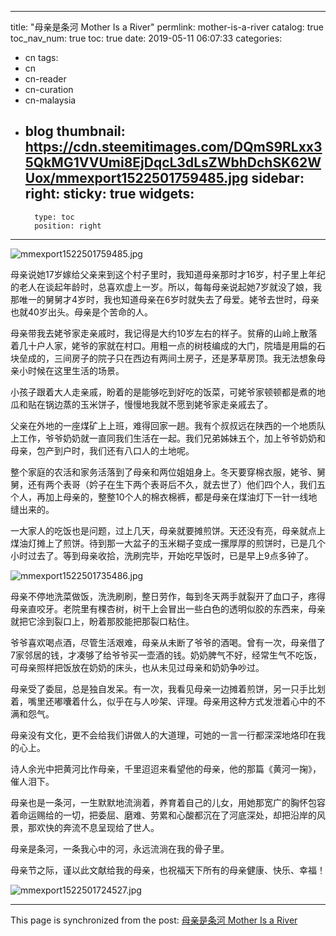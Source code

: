 
---
title: "母亲是条河 Mother Is a River"
permlink: mother-is-a-river
catalog: true
toc_nav_num: true
toc: true
date: 2019-05-11 06:07:33
categories:
- cn
tags:
- cn
- cn-reader
- cn-curation
- cn-malaysia
- blog
thumbnail: https://cdn.steemitimages.com/DQmS9RLxx35QkMG1VVUmi8EjDqcL3dLsZWbhDchSK62WUox/mmexport1522501759485.jpg
sidebar:
    right:
        sticky: true
widgets:
    -
        type: toc
        position: right
---


![mmexport1522501759485.jpg](https://cdn.steemitimages.com/DQmS9RLxx35QkMG1VVUmi8EjDqcL3dLsZWbhDchSK62WUox/mmexport1522501759485.jpg)

母亲说她17岁嫁给父亲来到这个村子里时，我知道母亲那时才16岁，村子里上年纪的老人在谈起年龄时，总喜欢虚上一岁。所以，每每母亲说起她7岁就没了娘，我那唯一的舅舅才4岁时，我也知道母亲在6岁时就失去了母爱。姥爷去世时，母亲也就40岁出头。母亲是个苦命的人。

母亲带我去姥爷家走亲戚时，我记得是大约10岁左右的样子。贫瘠的山岭上散落着几十户人家，姥爷的家就在村口。用粗一点的树枝编成的大门，院墙是用扁的石块垒成的，三间房子的院子只在西边有两间土房子，还是茅草房顶。我无法想象母亲小时候在这里生活的场景。

小孩子跟着大人走亲戚，盼着的是能够吃到好吃的饭菜，可姥爷家顿顿都是煮的地瓜和贴在锅边蒸的玉米饼子，慢慢地我就不愿到姥爷家走亲戚去了。

父亲在外地的一座煤矿上上班，难得回家一趟。我有个叔叔远在陕西的一个地质队上工作，爷爷奶奶就一直同我们生活在一起。我们兄弟姊妹五个，加上爷爷奶奶和母亲，包产到户时，我们还有八口人的土地呢。

整个家庭的农活和家务活落到了母亲和两位姐姐身上。冬天要穿棉衣服，姥爷、舅舅，还有两个表哥（妗子在生下两个表哥后不久，就去世了）他们四个人，我们五个人，再加上母亲的，整整10个人的棉衣棉裤，都是母亲在煤油灯下一针一线地缝出来的。

一大家人的吃饭也是问题，过上几天，母亲就要摊煎饼。天还没有亮，母亲就点上煤油灯摊上了煎饼。待到那一大盆子的玉米糊子变成一摞厚厚的煎饼时，已是几个小时过去了。等到母亲收拾，洗刷完毕，开始吃早饭时，已是早上9点多钟了。

![mmexport1522501735486.jpg](https://cdn.steemitimages.com/DQmQ7pckQsG3BzLnEbfWeJDcp1Y5pWucDgWCjbAZ1mh5bYb/mmexport1522501735486.jpg)

母亲不停地洗菜做饭，洗洗刷刷，整日劳作，每到冬天两手就裂开了血口子，疼得母亲直咬牙。老院里有棵杏树，树干上会冒出一些白色的透明似胶的东西来，母亲就把它涂到裂口上，盼着那胶能把那裂口粘住。

爷爷喜欢喝点酒，尽管生活艰难，母亲从未断了爷爷的酒喝。曾有一次，母亲借了7家邻居的钱，才凑够了给爷爷买一壶酒的钱。奶奶脾气不好，经常生气不吃饭，可母亲照样把饭放在奶奶的床头，也从未见过母亲和奶奶争吵过。

母亲受了委屈，总是独自发呆。有一次，我看见母亲一边摊着煎饼，另一只手比划着，嘴里还嘟囔着什么，似乎在与人吵架、评理。母亲用这种方式发泄着心中的不满和怨气。

母亲没有文化，更不会给我们讲做人的大道理，可她的一言一行都深深地烙印在我的心上。

诗人余光中把黄河比作母亲，千里迢迢来看望他的母亲，他的那篇《黄河一掬》，催人泪下。

母亲也是一条河，一生默默地流淌着，养育着自己的儿女，用她那宽广的胸怀包容着命运赐给的一切，把委屈、磨难、劳累和心酸都沉在了河底深处，却把沿岸的风景，那欢快的奔流不息呈现给了世人。

母亲是条河，一条我心中的河，永远流淌在我的骨子里。

母亲节之际，谨以此文献给我的母亲，也祝福天下所有的母亲健康、快乐、幸福！

![mmexport1522501724527.jpg](https://cdn.steemitimages.com/DQmXGDCrGJZ7ifZGwvLherWRg8dtbazmz9WMGHQRsGs5uCr/mmexport1522501724527.jpg)

- - -

This page is synchronized from the post: [母亲是条河 Mother Is a River](https://steemit.com/@bring/mother-is-a-river)
